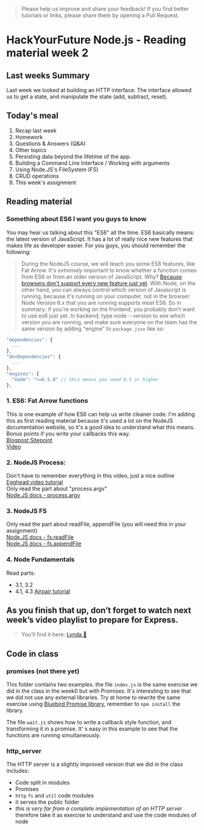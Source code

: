> Please help us improve and share your feedback! If you find better tutorials or links, please share them by opening a Pull Request.

# HackYourFuture Node.js - Reading material week 2

## Last weeks Summary
Last week we looked at building an HTTP interface. The interface allowed us to get a state, and manipulate the state (add, subtract, reset). 

## Today's meal
1. Recap last week
2. Homework
3. Questions & Answers (Q&A)
4. Other topics
4. Persisting data beyond the lifetime of the app.
5. Building a Command Line Interface / Working with arguments
6. Using Node.JS's FileSystem (FS)
7. CRUD operations
8. This week's assignment

## Reading material

### Something about ES6 I want you guys to know
You may hear us talking about this "ES6" all the time. ES6 basically means: the latest version of JavaScript. It has a lot of really nice new features that makes life as developer easier. For you guys, you should remember the following:
> During the NodeJS course, we will teach you some ES6 features, like Fat Arrow. It's *extremely* important to know whether a function comes from ES6 or from an older version of JavaScript. Why? [Because browsers don't support every new feature just yet](http://kangax.github.io/compat-table/es6/). With Node, on the other hand, you can always control which version of Javascript is running, because it's running on your computer, not in the browser. Node Version 6.x that you are running supports most ES6. 
So in summary: if you're working on the frontend, you probably don't want to use es6 just yet. In backend, type node --version to see which version you are running, and make sure everyone on the team has the same version by adding "engine" to `package.json` like so: 

```js
"dependencies": {
  ...
},
"devDependencies": {
  ...
},
"engines": {
  "node": ">=6.5.0" // this means you need 6.5 or higher
},
```

### 1. ES6: Fat Arrow functions
This is one example of how ES6 can help us write cleaner code. I'm adding this as first reading material because it's used a lot on the NodeJS documentation website, so it's a good idea to understand what this means. Bonus points if you write your callbacks this way.   
[Blogpost Sitepoint]([https://www.sitepoint.com/es6-arrow-functions-new-fat-concise-syntax-javascript/)  
[Video]([https://www.youtube.com/watch?v=J85lRtO_yjY)  

### 2. NodeJS Process: 
Don't have to remember everything in this video, just a nice outline  
[Egghead video tutorial](https://egghead.io/lessons/node-js-the-node-js-process-object)  
Only read the part about "process.argv"  
[Node.JS docs - process.argv](https://nodejs.org/docs/latest/api/process.html#process_process_argv)  

### 3. NodeJS FS
Only read the part about readFile, appendFile (you will need this in your assignment)  
[Node.JS docs - fs.readFile](https://nodejs.org/api/fs.html#fs_fs_readfile_file_options_callback)  
[Node.JS docs - fs.appendFile](https://nodejs.org/api/fs.html#fs_fs_appendfile_file_data_options_callback)  

### 4. Node Fundamentals
Read parts:
- 3.1, 3.2
- 4.1, 4.3
[Airpair tutorial](https://www.airpair.com/javascript/node-js-tutorial#3-node-fundamentals)  

## As you finish that up, don’t forget to watch next week’s video playlist to prepare for Express.
>You’ll find it here: [Lynda :information_desk_person:](https://www.lynda.com/SharedPlaylist/e8a2fec772bb462da38429629a34f3b7)  

## Code in class

### promises (not there yet)

This folder contains two examples. the file `index.js` is the same exercise we did in the class in the week0 but with Promises. It's interesting to see that we did not use any external libraries. Try at home to rewrite the same exercise using [Bluebird Promise library](http://bluebirdjs.com/docs/getting-started.html), remember to `npm install` the library.

The file `wait.js` shows how to write a callback style function, and transforming it in a promise. It' s easy in this example to see that the functions are running simultaneously.

### http_server

The HTTP server is a slightly improved version that we did in the class includes:
 - Code split in modules
 - Promises
 - `http` `fs` and `util` code modules
 - it serves the public folder
 - *this is very far from a complete implementation of an HTTP server* therefore take it as exercise to understand and use the code modules of node